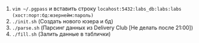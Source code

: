 1. `vim ~/.pgpass` и вставить строку `locahost:5432:labs_db:labs:labs` `(хост:порт:бд:юзернейм:пароль)`
2. `./init.sh` (Создать нового юзера и бд)
3. `./parse.sh` (Парсинг данных из Delivery Club [Не делать после 21:00])
4. `./fill.sh` (Залить данные в таблички)